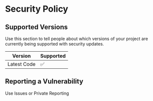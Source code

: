# Security Policy

## Supported Versions

Use this section to tell people about which versions of your project are
currently being supported with security updates.

| Version | Supported          |
| ------- | ------------------ |
| Latest Code  | :white_check_mark: |

## Reporting a Vulnerability

Use Issues or Private Reporting
